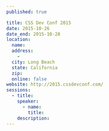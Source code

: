 ```yaml
---
published: true

title: CSS Dev Conf 2015
date: 2015-10-26
date_end: 2015-10-28
location:
  name:
  address:
    -
  city: Long Beach
  state: California
  zip:
  online: false
website: http://2015.cssdevconf.com/
sessions:
  - title:
    speaker:
      - name:
        title:
    description:
---
```

